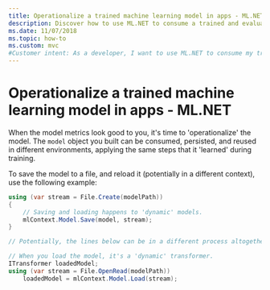 ```yaml
---
title: Operationalize a trained machine learning model in apps - ML.NET
description: Discover how to use ML.NET to consume a trained and evaluated machine learning model in applications
ms.date: 11/07/2018
ms.topic: how-to
ms.custom: mvc
#Customer intent: As a developer, I want to use ML.NET to consume my trained and evaluated machine learning model in my applications.
---
```

# Operationalize a trained machine learning model in apps - ML.NET

When the model metrics look good to you, it's time to 'operationalize' the model. The `model` object you built can be consumed, persisted, and reused in different environments, applying the same steps that it 'learned' during training.

To save the model to a file, and reload it (potentially in a different context), use the following example:

```csharp
using (var stream = File.Create(modelPath))
{
    // Saving and loading happens to 'dynamic' models.
    mlContext.Model.Save(model, stream);
}

// Potentially, the lines below can be in a different process altogether.

// When you load the model, it's a 'dynamic' transformer. 
ITransformer loadedModel;
using (var stream = File.OpenRead(modelPath))
    loadedModel = mlContext.Model.Load(stream);
```
